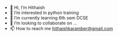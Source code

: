 - 👋 Hi, I’m Hithaish
- 👀 I’m interested in python training
- 🌱 I’m currently learning 6th sem DCSE
- 💞️ I’m looking to collaborate on ...
- 📫 How to reach me hithaishkaramber@gmail.com

<!---
163CS19013/163CS19013 is a ✨ special ✨ repository because its `README.md` (this file) appears on your GitHub profile.
You can click the Preview link to take a look at your changes.
--->
